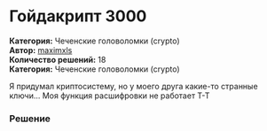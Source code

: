 # Гойдакрипт 3000
**Категория:** Чеченские головоломки (crypto)\
**Автор:** [maximxls](https://t.me/maximxlss)\
**Количество решений:** 18\
**Категория:** Чеченские головоломки (crypto)

Я придумал криптосистему, но у моего друга какие-то странные ключи... Моя функция расшифровки не работает T-T

### Решение
